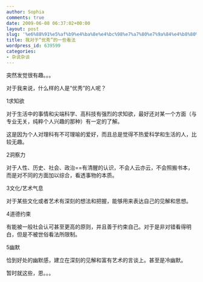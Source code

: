```yaml
---
author: Sophia
comments: true
date: 2009-06-08 06:37:02+00:00
layout: post
slug: '%e6%88%91%e5%af%b9%e4%ba%8e%e4%bc%98%e7%a7%80%e7%9a%84%e4%b8%80%e4%ba%9b%e7%9c%8b%e6%b3%95'
title: 我对于“优秀”的一些看法
wordpress_id: 639599
categories:
- 杂说杂谈
---
```


突然发觉很有趣。。。

 

对于我来说，什么样的人是“优秀”的人呢？

 

1求知欲

 

对于生活中的事情和尖端科学、高科技有强烈的求知欲，最好还对某一个方面（与专业无关，纯粹个人兴趣的那种）有一定的了解。

 

这是因为个人对理科有不可理喻的爱好，而且总是觉得不热爱科学和生活的人，比较无趣。

 

2洞察力

 

对于人性、历史、社会、政治==有清醒的认识，不会人云亦云，不会照搬书本，而是对不同的方面加以综合，看透事物的本质。

 

3文化/艺术气息

 

对于某些文化或者艺术有深刻的想法和把握，能够用来表达自己的见解和思想。

 

4道德约束

 

有能被一般社会认可甚至更高的原则，并且善于约束自己。对于是非对错看得明白，但是不被世俗看法所限制。

 

5幽默

 

恰到好处的幽默感，建立在深刻的见解和富有艺术的言谈上。甚至是冷幽默。

 

暂时就这些，恩。。。
